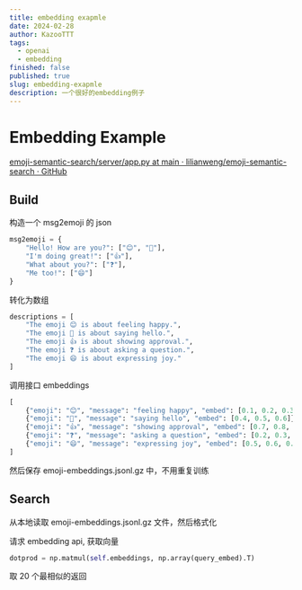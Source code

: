 ```yaml
---
title: embedding exapmle
date: 2024-02-28
author: KazooTTT
tags:
  - openai
  - embedding
finished: false
published: true
slug: embedding-exapmle
description: 一个很好的embedding例子
---
```


# Embedding Example

[emoji-semantic-search/server/app.py at main · lilianweng/emoji-semantic-search · GitHub](https://github.com/lilianweng/emoji-semantic-search/blob/main/server/app.py#L51)

## Build

构造一个 msg2emoji 的 json

```python
msg2emoji = {
    "Hello! How are you?": ["😊", "👋"],
    "I'm doing great!": ["👍"],
    "What about you?": ["❓"],
    "Me too!": ["😄"]
}
```

转化为数组

```python
descriptions = [
    "The emoji 😊 is about feeling happy.",
    "The emoji 👋 is about saying hello.",
    "The emoji 👍 is about showing approval.",
    "The emoji ❓ is about asking a question.",
    "The emoji 😄 is about expressing joy."
]
```

调用接口 embeddings

```python
[
    {"emoji": "😊", "message": "feeling happy", "embed": [0.1, 0.2, 0.3]},
    {"emoji": "👋", "message": "saying hello", "embed": [0.4, 0.5, 0.6]},
    {"emoji": "👍", "message": "showing approval", "embed": [0.7, 0.8, 0.9]},
    {"emoji": "❓", "message": "asking a question", "embed": [0.2, 0.3, 0.4]},
    {"emoji": "😄", "message": "expressing joy", "embed": [0.5, 0.6, 0.7]}
]
```

然后保存 emoji-embeddings.jsonl.gz 中，不用重复训练

## Search

从本地读取 emoji-embeddings.jsonl.gz 文件，然后格式化

请求 embedding api, 获取向量

```python
dotprod = np.matmul(self.embeddings, np.array(query_embed).T)
```

取 20 个最相似的返回

